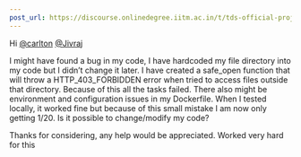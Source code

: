 ```yaml
---
post_url: https://discourse.onlinedegree.iitm.ac.in/t/tds-official-project1-discrepencies/171141/139
---
```

Hi [@carlton](/u/carlton) [@Jivraj](/u/jivraj)

I might have found a bug in my code, I have hardcoded my file directory into my code but I didn’t change it later. I have created a safe\_open function that will throw a HTTP\_403\_FORBIDDEN error when tried to access files outside that directory. Because of this all the tasks failed. There also might be environment and configuration issues in my Dockerfile. When I tested locally, it worked fine but because of this small mistake I am now only getting 1/20. Is it possible to change/modify my code?

Thanks for considering, any help would be appreciated. Worked very hard for this